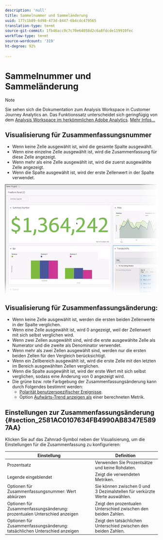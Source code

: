```yaml
---
description: 'null'
title: Sammelnummer und Sammeländerung
uuid: 177c1b89-6d98-473d-8447-6b4cdc479565
translation-type: tm+mt
source-git-commit: 1fb46acc9c7c70e64058d2c6a8fdcde119910fec
workflow-type: tm+mt
source-wordcount: '319'
ht-degree: 92%

---
```



# Sammelnummer und Sammeländerung

>[!NOTE]
>
>Sie sehen sich die Dokumentation zum Analysis Workspace in Customer Journey Analytics an. Das Funktionssatz unterscheidet sich geringfügig von dem [Analysis Workspace im herkömmlichen Adobe Analytics](https://docs.adobe.com/content/help/de-DE/analytics/analyze/analysis-workspace/home.html). [Mehr Infos...](/help/getting-started/cja-aa.md)

## Visualisierung für Zusammenfassungsnummer

* Wenn keine Zelle ausgewählt ist, wird die gesamte Spalte ausgewählt.
* Wenn eine einzelne Zelle ausgewählt ist, wird die Zusammenfassung für diese Zelle angezeigt.
* Wenn mehr als eine Zelle ausgewählt ist, wird die zuerst ausgewählte Zelle angezeigt.
* Wenn die Spalte ausgewählt ist, wird der erste Zellenwert in der Spalte verwendet.

![](assets/summary-number.png)

## Visualisierung für Zusammenfassungsänderung:

* Wenn keine Zelle ausgewählt ist, werden die ersten beiden Zellenwerte in der Spalte verglichen.
* Wenn eine Zelle ausgewählt ist, wird 0 angezeigt, weil der Zellenwert mit sich selbst verglichen wird.
* Wenn zwei Zellen ausgewählt sind, wird die erste ausgewählte Zelle als Numerator und die zweite als Denominator verwendet.
* Wenn mehr als zwei Zellen ausgewählt sind, werden nur die ersten beiden Zellen für den Vergleich berücksichtigt.
* Wenn ein Zellbereich ausgewählt ist, wird die erste Zelle mit den letzten im Bereich ausgewählten Zellen verglichen.
* Wenn die Spalte ausgewählt ist, wird der erste Wert mit sich selbst verglichen, sodass eine Änderung von 0 angezeigt wird.
* Die grüne bzw. rote Farbgebung der Zusammenfassungsänderung kann durch Folgendes bestimmt werden:
   * [Polarität benutzerspezifischer Ereignisse](https://docs.adobe.com/content/help/de-DE/analytics/admin/admin-tools/success-events/success-event.html).
   * Option [Aufwärts-Trend anzeigen als](https://docs.adobe.com/content/help/de-DE/analytics/components/calculated-metrics/calcmetric-workflow/cm-build-metrics.html) einer berechneten Metrik.

## Einstellungen zur Zusammenfassungsänderung {#section_2581AC0107634FB4990AB8347E5897AA}

Klicken Sie auf das Zahnrad-Symbol neben der Visualisierung, um die Einstellungen für die Zusammenfassung zu konfigurieren:

| Einstellung | Definition |
|--- |--- |
| Prozentsatz | Verwenden Sie Prozentsätze und keine Rohdaten. |
| Legende eingeblendet | Zeigt die verwendeten Metriken. |
| Optionen für Zusammenfassungsnummer: Wert abkürzen | Sie können zwischen 0 und 3 Dezimalstellen für verkürzte Werte auswählen. |
| Optionen für Zusammenfassungsänderung: prozentualen Unterschied anzeigen | Zeigt den prozentualen Unterschied zwischen den beiden Zahlen. |
| Optionen für Zusammenfassungsänderung: tatsächlichen Unterschied anzeigen | Zeigt den tatsächlichen Unterschied zwischen den beiden Zahlen. |

